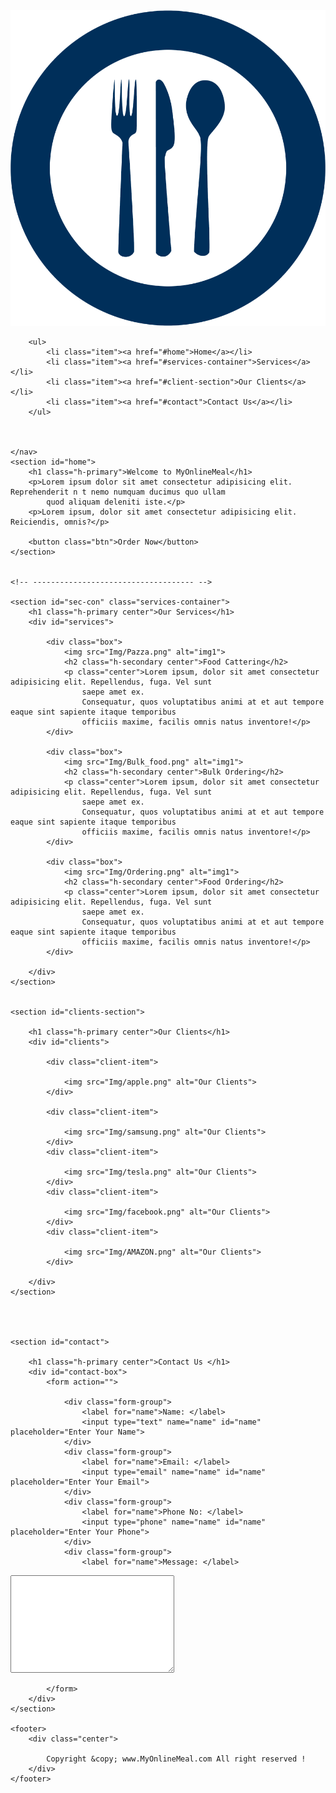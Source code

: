  

<body>
    <nav id="navbar">
        <div id="logo">
            <img src="Img/Logo.png" alt="myonlinemeal.com">
        </div>

        <ul>
            <li class="item"><a href="#home">Home</a></li>
            <li class="item"><a href="#services-container">Services</a></li>
            <li class="item"><a href="#client-section">Our Clients</a></li>
            <li class="item"><a href="#contact">Contact Us</a></li>
        </ul>



    </nav>
    <section id="home">
        <h1 class="h-primary">Welcome to MyOnlineMeal</h1>
        <p>Lorem ipsum dolor sit amet consectetur adipisicing elit. Reprehenderit n t nemo numquam ducimus quo ullam
            quod aliquam deleniti iste.</p>
        <p>Lorem ipsum, dolor sit amet consectetur adipisicing elit. Reiciendis, omnis?</p>

        <button class="btn">Order Now</button>
    </section>


    <!-- ------------------------------------ -->

    <section id="sec-con" class="services-container">
        <h1 class="h-primary center">Our Services</h1>
        <div id="services">

            <div class="box">
                <img src="Img/Pazza.png" alt="img1">
                <h2 class="h-secondary center">Food Cattering</h2>
                <p class="center">Lorem ipsum, dolor sit amet consectetur adipisicing elit. Repellendus, fuga. Vel sunt
                    saepe amet ex.
                    Consequatur, quos voluptatibus animi at et aut tempore eaque sint sapiente itaque temporibus
                    officiis maxime, facilis omnis natus inventore!</p>
            </div>

            <div class="box">
                <img src="Img/Bulk_food.png" alt="img1">
                <h2 class="h-secondary center">Bulk Ordering</h2>
                <p class="center">Lorem ipsum, dolor sit amet consectetur adipisicing elit. Repellendus, fuga. Vel sunt
                    saepe amet ex.
                    Consequatur, quos voluptatibus animi at et aut tempore eaque sint sapiente itaque temporibus
                    officiis maxime, facilis omnis natus inventore!</p>
            </div>

            <div class="box">
                <img src="Img/Ordering.png" alt="img1">
                <h2 class="h-secondary center">Food Ordering</h2>
                <p class="center">Lorem ipsum, dolor sit amet consectetur adipisicing elit. Repellendus, fuga. Vel sunt
                    saepe amet ex.
                    Consequatur, quos voluptatibus animi at et aut tempore eaque sint sapiente itaque temporibus
                    officiis maxime, facilis omnis natus inventore!</p>
            </div>

        </div>
    </section>


    <section id="clients-section">

        <h1 class="h-primary center">Our Clients</h1>
        <div id="clients">

            <div class="client-item">

                <img src="Img/apple.png" alt="Our Clients">
            </div>

            <div class="client-item">

                <img src="Img/samsung.png" alt="Our Clients">
            </div>
            <div class="client-item">

                <img src="Img/tesla.png" alt="Our Clients">
            </div>
            <div class="client-item">

                <img src="Img/facebook.png" alt="Our Clients">
            </div>
            <div class="client-item">

                <img src="Img/AMAZON.png" alt="Our Clients">
            </div>

        </div>
    </section>




    <section id="contact">

        <h1 class="h-primary center">Contact Us </h1>
        <div id="contact-box">
            <form action="">

                <div class="form-group">
                    <label for="name">Name: </label>
                    <input type="text" name="name" id="name" placeholder="Enter Your Name">
                </div>
                <div class="form-group">
                    <label for="name">Email: </label>
                    <input type="email" name="name" id="name" placeholder="Enter Your Email">
                </div>
                <div class="form-group">
                    <label for="name">Phone No: </label>
                    <input type="phone" name="name" id="name" placeholder="Enter Your Phone">
                </div>
                <div class="form-group">
                    <label for="name">Message: </label>
<textarea name="Message" id="message" cols="30" rows="10"></textarea>                </div>

            </form>
        </div>
    </section>

    <footer>
        <div class="center">

            Copyright &copy; www.MyOnlineMeal.com All right reserved ! 
        </div>
    </footer>
</body>

</html>
